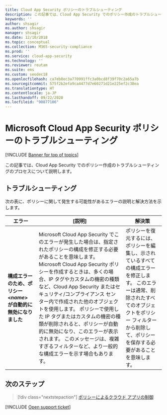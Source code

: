 ```yaml
---
title: Cloud App Security ポリシーのトラブルシューティング
description: この記事では、Cloud App Security でのポリシー作成のトラブルシューティングのプロセスについて説明します。
keywords: ''
author: shsagir
ms.author: shsagir
manager: shsagir
ms.date: 12/10/2018
ms.topic: conceptual
ms.collection: M365-security-compliance
ms.prod: ''
ms.service: cloud-app-security
ms.technology: ''
ms.reviewer: reutam
ms.suite: ems
ms.custom: seodec18
ms.openlocfilehash: ca7eb8ec3a770991ffc3a0bcd8f39f70c2a65a7b
ms.sourcegitcommit: 575f2b2efa9ca4477d7e60271d21e225ef2c38ea
ms.translationtype: HT
ms.contentlocale: ja-JP
ms.lasthandoff: 09/22/2020
ms.locfileid: "90877106"
---
```

# <a name="troubleshooting-microsoft-cloud-app-security-policies"></a>Microsoft Cloud App Security ポリシーのトラブルシューティング

[!INCLUDE [Banner for top of topics](includes/banner.md)]

この記事では、Cloud App Security でのポリシー作成のトラブルシューティングのプロセスについて説明します。

## <a name="troubleshooting"></a>トラブルシューティング

次の表に、ポリシーに関して発生する可能性があるエラーの説明と解決方法を示します。

|エラー|[説明]|解決策|
|----|----|----|
| **構成エラーのため、ポリシー <*name*> が自動的に無効になりました**|Microsoft Cloud App Security でこのエラーが発生した場合は、指定されたポリシーの構成を修正する必要があることを意味します。 Microsoft Cloud App Security ポリシーを作成するときは、多くの場合、IP タグやカスタムの機密の種類など、Cloud App Security またはセキュリティ/コンプライアンス センター内で作成された他のオブジェクトを使用します。 ポリシーで使用した IP タグまたはカスタムの機密の種類が削除されると、ポリシーが自動的に無効になり、このエラーが表示されます。 このメッセージは、複雑すぎるフィルターなど、より一般的な構成エラーを示す場合もあります。 |ポリシーを復元するには、ポリシーを編集し、示されているすべての構成エラーを修正します。 このエラーは通常、削除されたすべてのオブジェクトをポリシー フィルターから削除して、ポリシーを保存する必要があることを意味します。|

## <a name="next-steps"></a>次のステップ

> [!div class="nextstepaction"]
> [ポリシーによるクラウド アプリの制御](control-cloud-apps-with-policies.md)

[!INCLUDE [Open support ticket](includes/support.md)]
